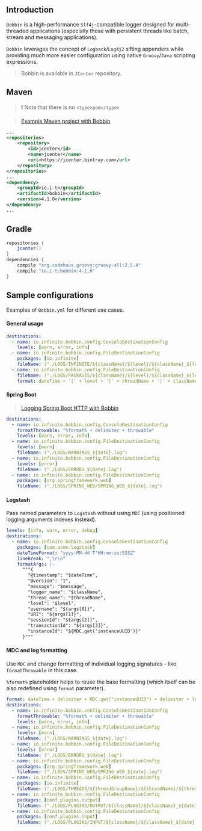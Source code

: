 ## Introduction

`Bobbin` is a high-performance `Slf4j`-compatible logger designed for multi-threaded applications (especially those with persistent threads like batch, stream and messaging applications).

`Bobbin` leverages the concept of `Logback`/`Log4j2` sifting appenders while providing much more easier configuration using native `Groovy`/`Java` scripting expressions.

> Bobbin is available in `JCenter` repository.

## Maven

> ❗ Note that there is no `<type>pom</type>`

> [Example Maven project with Bobbin](https://github.com/INFINITE-TECHNOLOGY/BOBBIN_MAVEN_EXAMPLE)

```xml
...
<repositories>
    <repository>
        <id>jcenter</id>
        <name>jcenter</name>
        <url>https://jcenter.bintray.com</url>
    </repository>
</repositories>
...
<dependency>
    <groupId>io.i-t</groupId>
    <artifactId>bobbin</artifactId>
    <version>4.1.0</version>
</dependency>
...
```

## Gradle

```groovy
repositories {
    jcenter()
}
dependencies {
    compile "org.codehaus.groovy:groovy-all:2.5.4"
    compile "io.i-t:bobbin:4.1.0"
}
```

## Sample configurations

Examples of `Bobbin.yml` for different use cases.

#### General usage

```yaml
destinations:
  - name: io.infinite.bobbin.config.ConsoleDestinationConfig
    levels: [warn, error, info]
  - name: io.infinite.bobbin.config.FileDestinationConfig
    packages: [io.infinite]
    fileName: ("./LOGS/INFINITE/${className}/${level}/${className}_${level}_${date}.log")
  - name: io.infinite.bobbin.config.FileDestinationConfig
    fileName: ("./LOGS/PACKAGES/${className}/${level}/${className}_${level}_${date}.log")
    format: dateTime + '|' + level + '|' + threadName + '|' + className + '|' + message
```

#### Spring Boot

> [Logging Spring Boot HTTP with Bobbin](https://i-t.io/website/#/Blog/LoggingSpringBoot)

```yaml
destinations:
  - name: io.infinite.bobbin.config.ConsoleDestinationConfig
    formatThrowable: "%format% + delimiter + throwable"
    levels: [warn, error, info]
  - name: io.infinite.bobbin.config.FileDestinationConfig
    levels: [warn]
    fileName: ("./LOGS/WARNINGS_${date}.log")
  - name: io.infinite.bobbin.config.FileDestinationConfig
    levels: [error]
    fileName: ("./LOGS/ERRORS_${date}.log")
  - name: io.infinite.bobbin.config.FileDestinationConfig
    packages: [org.springframework.web]
    fileName: ("./LOGS/SPRING_WEB/SPRING_WEB_${date}.log")
```

#### Logstash

Pass named parameters to `Logstash` without using `MDC` (using positioned logging arguments indexes instead).

```yaml
levels: [info, warn, error, debug]
destinations:
  - name: io.infinite.bobbin.config.ConsoleDestinationConfig
    packages: [com.acme.logstash]
    dateTimeFormat: "yyyy-MM-dd'T'HH:mm:ss:SSSZ"
    lineBreak: ",\r\n"
    formatArgs: |-
      """{
        "@timestamp": "$dateTime",
        "@version": "1",
        "message": "$message",
        "logger_name": "$className",
        "thread_name": "$threadName",
        "level": "$level",
        "username": "${args[0]}",
        "URI": "${args[1]}",
        "sessionId": "${args[2]}",
        "transactionId": "${args[3]}",
        "instanceId": "${MDC.get('instanceUUID')}"
      }"""
```

#### MDC and log formatting

Use `MDC` and change formatting of individual logging signatures - like `formatThrowable` in this case.

`%format%` placeholder helps to reuse the base formatting (which itself can be also redefined using `format` parameter).

```yaml
format: dateTime + delimiter + MDC.get("instanceUUID") + delimiter + level + delimiter + threadName + delimiter + className + delimiter + message
destinations:
  - name: io.infinite.bobbin.config.ConsoleDestinationConfig
    formatThrowable: "%format% + delimiter + throwable"
    levels: [warn, error, info]
  - name: io.infinite.bobbin.config.FileDestinationConfig
    levels: [warn]
    fileName: ("./LOGS/WARNINGS_${date}.log")
  - name: io.infinite.bobbin.config.FileDestinationConfig
    levels: [error]
    fileName: ("./LOGS/ERRORS_${date}.log")
  - name: io.infinite.bobbin.config.FileDestinationConfig
    packages: [org.springframework.web]
    fileName: ("./LOGS/SPRING_WEB/SPRING_WEB_${date}.log")
  - name: io.infinite.bobbin.config.FileDestinationConfig
    packages: [io.infinite]
    fileName: ("./LOGS/THREADS/${threadGroupName}/${threadName}/${threadName}_${date}.log")
  - name: io.infinite.bobbin.config.FileDestinationConfig
    packages: [conf.plugins.output]
    fileName: ("./LOGS/PLUGINS/OUTPUT/${className}/${className}_${date}.log")
  - name: io.infinite.bobbin.config.FileDestinationConfig
    packages: [conf.plugins.input]
    fileName: ("./LOGS/PLUGINS/INPUT/${className}/${className}_${date}.log")
```